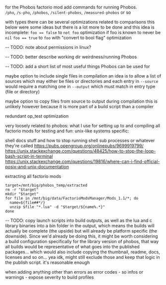 
for the Phobos factorio mod add commands for running Phobos.\
`/pho`, `/s-pho`, `/phobos`, `/silent-phobos`, `/measured-phobos` or so

with types there can be several optimizations related to comparisons
this below were some ideas but there is a lot more to be done and this idea is incomplete:
`foo == false` to `not foo` optimization if foo is known to never be `nil`
`foo == true` to `foo` with "convert to bool flag" optimization

-- TODO: note about permissions in linux?

-- TODO: better describe working dir weirdness/running Phobos

-- TODO: add a short list of most useful things Phobos can be used for

maybe option to include single files in compilation
an idea is to allow a list of sources which may either be files or directories
and each entry in `--source` would require a matching one in `--output` which must match in entry type (file or directory)

maybe option to copy files from source to output during compilation
this is unlikely however because it is more part of a build script than a compiler

redundant op_test optimization


very loosely related to phobos:
what I use for setting up to and compiling all factorio mods for testing and fun:
unix-like systems specific:

shell docs stuff and how to stop running shell sub processes or whatever they're called
https://pubs.opengroup.org/onlinepubs/9699919799/
https://unix.stackexchange.com/questions/48425/how-to-stop-the-loop-bash-script-in-terminal
https://unix.stackexchange.com/questions/19816/where-can-i-find-official-posix-and-unix-documentation

extracting all factorio mods
```shell
target=/mnt/big/phobos_temp/extracted
rm -r "$target"
mkdir "$target"
for file in /mnt/big/data/FactorioModsManager/Mods_1.1/*; do
  name=${file##*/}
  unzip $file "*.lua" -d "$target/${name%.*}"
done
```

-- TODO: copy launch scripts into build outputs, as well as the lua and c library binaries into a bin folder in the output, which means the builds will actually be complete (the upside) but will already be platform specific (the downside). Since we'd already be doing this, it might be worth considering a build configuration specifically for the library version of phobos, that way all builds would be representative of what goes into the published packages... which would also include copying the thumbnail, readme, docs, licenses and so on... yea idk, might still exclude those and keep that logic in the publish script. it's reasonable enough

when adding anything other than errors as error codes - so infos or warnings - expose severity to build profiles
